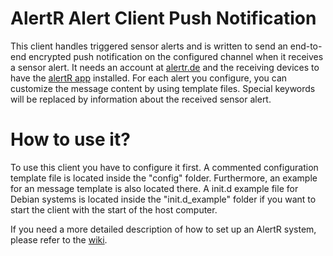 AlertR Alert Client Push Notification
======

This client handles triggered sensor alerts and is written to send an end-to-end encrypted push notification on the configured channel when it receives a sensor alert. It needs an account at [alertr.de](https://alertr.de) and the receiving devices to have the [alertR app](https://play.google.com/store/apps/details?id=de.alertr.alertralarmnotification) installed. For each alert you configure, you can customize the message content by using template files. Special keywords will be replaced by information about the received sensor alert.


How to use it?
======

To use this client you have to configure it first. A commented configuration template file is located inside the "config" folder. Furthermore, an example for an message template is also located there. A init.d example file for Debian systems is located inside the "init.d_example" folder if you want to start the client with the start of the host computer.

If you need a more detailed description of how to set up an AlertR system, please refer to the [wiki](https://github.com/sqall01/alertR/wiki).